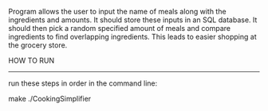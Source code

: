 Program allows the user to input the name of meals along with the ingredients and amounts. It should store these inputs in an SQL database. It should then pick a random specified amount of meals and compare ingredients to find overlapping ingredients. This leads to easier shopping at the grocery store.


HOW TO RUN
__________

run these steps in order in the command line:

make
./CookingSimplifier